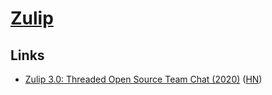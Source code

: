 # [Zulip](https://zulipchat.com/)

## Links

- [Zulip 3.0: Threaded Open Source Team Chat (2020)](https://blog.zulip.com/2020/07/16/zulip-3-0-released/) ([HN](https://news.ycombinator.com/item?id=23860338))

